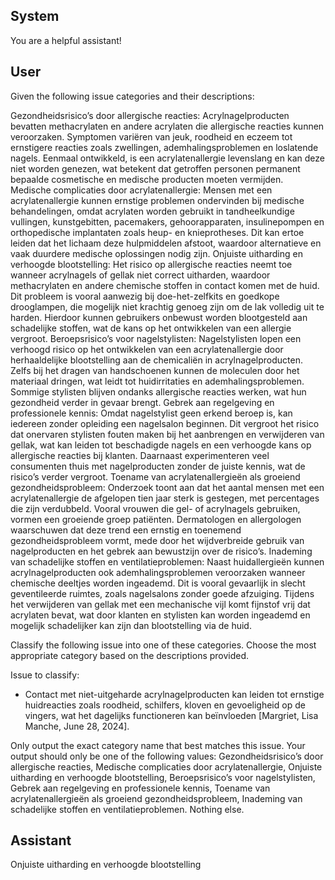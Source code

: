 ## System

You are a helpful assistant!

## User


Given the following issue categories and their descriptions:

Gezondheidsrisico’s door allergische reacties: Acrylnagelproducten bevatten methacrylaten en andere acrylaten die allergische reacties kunnen veroorzaken. Symptomen variëren van jeuk, roodheid en eczeem tot ernstigere reacties zoals zwellingen, ademhalingsproblemen en loslatende nagels. Eenmaal ontwikkeld, is een acrylatenallergie levenslang en kan deze niet worden genezen, wat betekent dat getroffen personen permanent bepaalde cosmetische en medische producten moeten vermijden.
Medische complicaties door acrylatenallergie: Mensen met een acrylatenallergie kunnen ernstige problemen ondervinden bij medische behandelingen, omdat acrylaten worden gebruikt in tandheelkundige vullingen, kunstgebitten, pacemakers, gehoorapparaten, insulinepompen en orthopedische implantaten zoals heup- en knieprotheses. Dit kan ertoe leiden dat het lichaam deze hulpmiddelen afstoot, waardoor alternatieve en vaak duurdere medische oplossingen nodig zijn.
Onjuiste uitharding en verhoogde blootstelling: Het risico op allergische reacties neemt toe wanneer acrylnagels of gellak niet correct uitharden, waardoor methacrylaten en andere chemische stoffen in contact komen met de huid. Dit probleem is vooral aanwezig bij doe-het-zelfkits en goedkope drooglampen, die mogelijk niet krachtig genoeg zijn om de lak volledig uit te harden. Hierdoor kunnen gebruikers onbewust worden blootgesteld aan schadelijke stoffen, wat de kans op het ontwikkelen van een allergie vergroot.
Beroepsrisico’s voor nagelstylisten: Nagelstylisten lopen een verhoogd risico op het ontwikkelen van een acrylatenallergie door herhaaldelijke blootstelling aan de chemicaliën in acrylnagelproducten. Zelfs bij het dragen van handschoenen kunnen de moleculen door het materiaal dringen, wat leidt tot huidirritaties en ademhalingsproblemen. Sommige stylisten blijven ondanks allergische reacties werken, wat hun gezondheid verder in gevaar brengt.
Gebrek aan regelgeving en professionele kennis: Omdat nagelstylist geen erkend beroep is, kan iedereen zonder opleiding een nagelsalon beginnen. Dit vergroot het risico dat onervaren stylisten fouten maken bij het aanbrengen en verwijderen van gellak, wat kan leiden tot beschadigde nagels en een verhoogde kans op allergische reacties bij klanten. Daarnaast experimenteren veel consumenten thuis met nagelproducten zonder de juiste kennis, wat de risico’s verder vergroot.
Toename van acrylatenallergieën als groeiend gezondheidsprobleem: Onderzoek toont aan dat het aantal mensen met een acrylatenallergie de afgelopen tien jaar sterk is gestegen, met percentages die zijn verdubbeld. Vooral vrouwen die gel- of acrylnagels gebruiken, vormen een groeiende groep patiënten. Dermatologen en allergologen waarschuwen dat deze trend een ernstig en toenemend gezondheidsprobleem vormt, mede door het wijdverbreide gebruik van nagelproducten en het gebrek aan bewustzijn over de risico’s.
Inademing van schadelijke stoffen en ventilatieproblemen: Naast huidallergieën kunnen acrylnagelproducten ook ademhalingsproblemen veroorzaken wanneer chemische deeltjes worden ingeademd. Dit is vooral gevaarlijk in slecht geventileerde ruimtes, zoals nagelsalons zonder goede afzuiging. Tijdens het verwijderen van gellak met een mechanische vijl komt fijnstof vrij dat acrylaten bevat, wat door klanten en stylisten kan worden ingeademd en mogelijk schadelijker kan zijn dan blootstelling via de huid.

Classify the following issue into one of these categories. Choose the most appropriate category based on the descriptions provided.

Issue to classify:
- Contact met niet-uitgeharde acrylnagelproducten kan leiden tot ernstige huidreacties zoals roodheid, schilfers, kloven en gevoeligheid op de vingers, wat het dagelijks functioneren kan beïnvloeden [Margriet, Lisa Manche, June 28, 2024].

Only output the exact category name that best matches this issue. Your output should only be one of the following values: Gezondheidsrisico’s door allergische reacties, Medische complicaties door acrylatenallergie, Onjuiste uitharding en verhoogde blootstelling, Beroepsrisico’s voor nagelstylisten, Gebrek aan regelgeving en professionele kennis, Toename van acrylatenallergieën als groeiend gezondheidsprobleem, Inademing van schadelijke stoffen en ventilatieproblemen. Nothing else.
                

## Assistant

Onjuiste uitharding en verhoogde blootstelling

